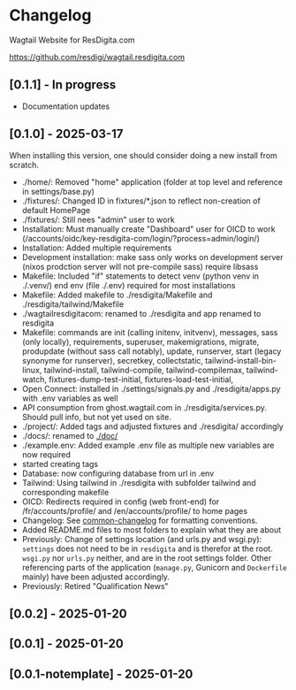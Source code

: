 # Changelog

Wagtail Website for ResDigita.com

<https://github.com/resdigi/wagtail.resdigita.com>

## [0.1.1] - In progress

- Documentation updates

## [0.1.0] - 2025-03-17

When installing this version, one should consider doing a new install from scratch.

- ./home/: Removed "home" application (folder at top level and reference in settings/base.py)
- ./fixtures/: Changed ID in fixtures/*.json to reflect non-creation of default HomePage
- ./fixtures/: Still nees "admin" user to work
- Installation: Must manually create "Dashboard" user for OICD to work (/accounts/oidc/key-resdigita-com/login/?process=admin/login/)
- Installation: Added multiple requirements
- Development installation: make sass only works on development server (nixos prodction server will not pre-compile sass) require libsass
- Makefile: Included "if" statements to detect venv (python venv in ./.venv/) end env (file ./.env) required for most installations
- Makefile: Added makefile to ./resdigita/Makefile and ./resdigita/tailwind/Makefile
- ./wagtailresdigitacom: renamed to ./resdigita and app renamed to resdigita
- Makefile: commands are init (calling initenv, initvenv), messages, sass (only locally), requirements, superuser, makemigrations, migrate, produpdate (without sass call notably), update, runserver, start (legacy synonyme for runserver), secretkey, collectstatic, tailwind-install-bin-linux, tailwind-install, tailwind-compile, tailwind-compilemax, tailwind-watch, fixtures-dump-test-initial, fixtures-load-test-initial, 
- Open Connect: installed in ./settings/signals.py and ./resdigita/apps.py with .env variables as well
- API consumption from ghost.wagtail.com in ./resdigita/services.py. Should pull info, but not yet used on site.
- ./project/: Added tags and adjusted fixtures and ./resdigita/ accordingly
- ./docs/: renamed to [./doc/](../doc/)
- ./example.env: Added example .env file as multiple new variables are now required
- started creating tags
- Database: now configuring database from url in .env
- Tailwind: Using tailwind in ./resdigita with subfolder tailwind and corresponding makefile
- OICD: Redirects required in config (web front-end) for /fr/accounts/profile/ and /en/accounts/profile/ to home pages
- Changelog: See [common-changelog](https://github.com/vweevers/common-changelog) for formatting conventions.
- Added README.md files to most folders to explain what they are about
- Previously: Change of settings location (and urls.py and wsgi.py): `settings` does not need to be in `resdigita` and is therefor at the root. `wsgi.py` nor `urls.py` neither, and are in the root settings folder. Other referencing parts of the application (`manage.py`, Gunicorn and `Dockerfile` mainly) have been adjusted accordingly.
- Previously: Retired "Qualification News"

## [0.0.2] - 2025-01-20

## [0.0.1] - 2025-01-20

## [0.0.1-notemplate] - 2025-01-20
